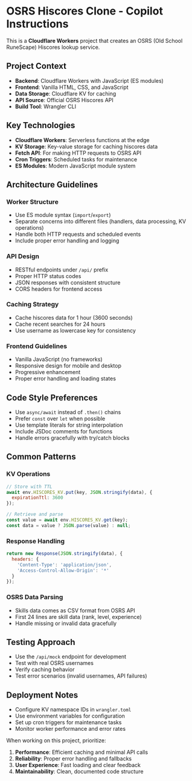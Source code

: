 <!-- Use this file to provide workspace-specific custom instructions to Copilot. For more details, visit https://code.visualstudio.com/docs/copilot/copilot-customization#_use-a-githubcopilotinstructionsmd-file -->

# OSRS Hiscores Clone - Copilot Instructions

This is a **Cloudflare Workers** project that creates an OSRS (Old School RuneScape) Hiscores lookup service.

## Project Context

- **Backend**: Cloudflare Workers with JavaScript (ES modules)
- **Frontend**: Vanilla HTML, CSS, and JavaScript
- **Data Storage**: Cloudflare KV for caching
- **API Source**: Official OSRS Hiscores API
- **Build Tool**: Wrangler CLI

## Key Technologies

- **Cloudflare Workers**: Serverless functions at the edge
- **KV Storage**: Key-value storage for caching hiscores data
- **Fetch API**: For making HTTP requests to OSRS API
- **Cron Triggers**: Scheduled tasks for maintenance
- **ES Modules**: Modern JavaScript module system

## Architecture Guidelines

### Worker Structure
- Use ES module syntax (`import`/`export`)
- Separate concerns into different files (handlers, data processing, KV operations)
- Handle both HTTP requests and scheduled events
- Include proper error handling and logging

### API Design
- RESTful endpoints under `/api/` prefix
- Proper HTTP status codes
- JSON responses with consistent structure
- CORS headers for frontend access

### Caching Strategy
- Cache hiscores data for 1 hour (3600 seconds)
- Cache recent searches for 24 hours
- Use username as lowercase key for consistency

### Frontend Guidelines
- Vanilla JavaScript (no frameworks)
- Responsive design for mobile and desktop
- Progressive enhancement
- Proper error handling and loading states

## Code Style Preferences

- Use `async/await` instead of `.then()` chains
- Prefer `const` over `let` when possible
- Use template literals for string interpolation
- Include JSDoc comments for functions
- Handle errors gracefully with try/catch blocks

## Common Patterns

### KV Operations
```javascript
// Store with TTL
await env.HISCORES_KV.put(key, JSON.stringify(data), {
  expirationTtl: 3600
});

// Retrieve and parse
const value = await env.HISCORES_KV.get(key);
const data = value ? JSON.parse(value) : null;
```

### Response Handling
```javascript
return new Response(JSON.stringify(data), {
  headers: {
    'Content-Type': 'application/json',
    'Access-Control-Allow-Origin': '*'
  }
});
```

### OSRS Data Parsing
- Skills data comes as CSV format from OSRS API
- First 24 lines are skill data (rank, level, experience)
- Handle missing or invalid data gracefully

## Testing Approach

- Use the `/api/mock` endpoint for development
- Test with real OSRS usernames
- Verify caching behavior
- Test error scenarios (invalid usernames, API failures)

## Deployment Notes

- Configure KV namespace IDs in `wrangler.toml`
- Use environment variables for configuration
- Set up cron triggers for maintenance tasks
- Monitor worker performance and error rates

When working on this project, prioritize:
1. **Performance**: Efficient caching and minimal API calls
2. **Reliability**: Proper error handling and fallbacks
3. **User Experience**: Fast loading and clear feedback
4. **Maintainability**: Clean, documented code structure
